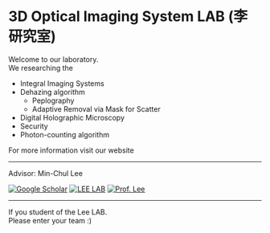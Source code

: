 # 3D Optical Imaging System LAB (李研究室)

Welcome to our laboratory. <br/>
We researching the
- Integral Imaging Systems
- Dehazing algorithm
  - Peplography
  - Adaptive Removal via Mask for Scatter
- Digital Holographic Microscopy
- Security
- Photon-counting algorithm

For more information visit our website

---
Advisor: Min-Chul Lee <br/>

[![Google Scholar](https://img.shields.io/badge/Scholar-4285F4?style=flat-square&logo=googlescholar&logoColor=white)](https://scholar.google.com/citations?user=9sv1-5QAAAAJ&hl=en)
[![LEE LAB](https://img.shields.io/badge/Lab%20Website-0F9D58?style=flat-square&logo=googlechrome&logoColor=white)](https://leelab.csn.kyutech.ac.jp/)
[![Prof. Lee](https://img.shields.io/badge/Prof.%20Lee%20-333333?style=flat-square&logo=aboutdotme&logoColor=white)](https://researchmap.jp/mclee)

---
If you student of the Lee LAB.<br/>
Please enter your team :)


<!--
## Hi there 👋

- [Integral Imaging Systems](https://koreascience.or.kr/article/JAKO201708034064487.page)
- Dehazing algorithm
  - [Peplography](https://ieeexplore.ieee.org/abstract/document/9997511)
  - [Adaptive Removal via Mask for Scatter](https://ieeexplore.ieee.org/abstract/document/10973090)
- [Digital Holographic Microscopy]
- [Security]
- [Night Vision]
**Here are some ideas to get you started:**

🙋‍♀️ A short introduction - what is your organization all about?
🌈 Contribution guidelines - how can the community get involved?
👩‍💻 Useful resources - where can the community find your docs? Is there anything else the community should know?
🍿 Fun facts - what does your team eat for breakfast?
🧙 Remember, you can do mighty things with the power of [Markdown](https://docs.github.com/github/writing-on-github/getting-started-with-writing-and-formatting-on-github/basic-writing-and-formatting-syntax)
-->
